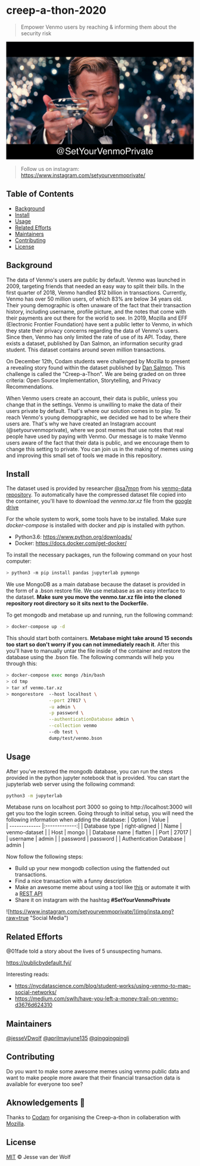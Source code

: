 # creep-a-thon-2020
> Empower Venmo users by reaching & informing them about the security risk

![Alt text](img/leo.jpg?raw=true "Leo is awesome")
> Follow us on instagram: https://www.instagram.com/setyourvenmoprivate/
## Table of Contents

- [Background](#background)
- [Install](#install)
- [Usage](#usage)
- [Related Efforts](#related-efforts)
- [Maintainers](#maintainers)
- [Contributing](#contributing)
- [License](#license)

## Background

The data of Venmo's users are public by default. Venmo was launched in 2009, targeting friends that needed an easy way to split their bills. In the first quarter of 2018, Venmo handled $12 billion in transactions. Currently, Venmo has over 50 million users, of which 83% are below 34 years old. Their young demographic is often unaware of the fact that their transaction history, including username, profile picture, and the notes that come with their payments are out there for the world to see. In 2019, Mozilla and EFF (Electronic Frontier Foundation) have sent a public letter to Venmo, in which they state their privacy concerns regarding the data of Venmo's users. Since then, Venmo has only limited the rate of use of its API. Today, there exists a dataset, published by Dan Salmon, an information security grad student. This dataset contains around seven million transactions.

On December 12th, Codam students were challenged by Mozilla to present a revealing story found within the dataset published by [Dan Salmon](https://github.com/sa7mon/venmo-data). This challenge is called the "Creep-a-Thon". We are being graded on on three criteria: Open Source Implementation, Storytelling, and Privacy Recommendations.

When Venmo users create an account, their data is public, unless you change that in the settings. Venmo is unwilling to make the data of their users private by default. That's where our solution comes in to play. To reach Venmo's young demopgraphic, we decided we had to be where their users are. That's why we have created an Instagram account (@setyourvenmoprivate), where we post memes that use notes that real people have used by paying with Venmo. Our message is to make Venmo users aware of the fact that their data is public, and we encourage them to change this setting to private. You can join us in the making of memes using and improving this small set of tools we made in this repository. 

## Install

The dataset used is provided by researcher [@sa7mon](https://github.com/sa7mon) from his [venmo-data repository](https://github.com/sa7mon/venmo-data). To automatically have
the compressed dataset file copied into the container, you'll have to 
download the *venmo.tar.xz* file from the [google drive](https://drive.google.com/drive/folders/1m59TMADiwk3gArT-teUUOBlSKokq51ZL?usp=sharing)

For the whole system to work, some tools have to be installed. Make sure
*docker-compose* is installed with docker and *pip* is installed with python.
* Python3.6: https://www.python.org/downloads/
* Docker: https://docs.docker.com/get-docker/

To install the necessary packages, run the following command on your host computer:
```bash
> python3 -m pip install pandas jupyterlab pymongo
```

We use MongoDB as a main database because the dataset is provided in the
form of a .bson restore file. We use metabase as an easy interface to the dataset.
**Make sure you move the venmo.tar.xz file into the cloned repository root directory so it sits next to the Dockerfile.**

To get mongodb and metabase up and running, run the following command:
```bash
> docker-compose up -d
```

This should start both containers. **Metabase might take around 15 seconds too start so don't worry if you can not immediately reach it**. After this you'll have to manually untar
the file inside of the container and restore the database using the .bson file. The following commands will help you through this:
```bash
> docker-compose exec mongo /bin/bash
> cd tmp
> tar xf venmo.tar.xz
> mongorestore  --host localhost \
				--port 27017 \
				-u admin \
				-p password \
				--authenticationDatabase admin \
				--collection venmo 
				--db test \
				dump/test/venmo.bson
```

## Usage

After you've restored the mongodb database, you can run the steps provided
in the python jupyter notebook that is provided. You can start the jupyterlab
web server using the following command:
```bash
python3 -m jupyterlab
```

Metabase runs on localhost port 3000 so going to http://localhost:3000 will get you too the login screen. Going through to initial setup, you will need the following information when adding the database:
| Option        | Value  |      
| ------------- |:-------------:|
| Database type     | right-aligned |
| Name      | venmo-dataset      |
| Host | mongo      |
| Database name | flatten      |
| Port | 27017      |
| username | admin      |
| password | password      |
| Authentication Database | admin |

Now follow the following steps:
* Build up your new mongodb collection using the flattended out transactions.
* Find a nice transaction with a funny description
* Make an awesome meme about using a tool like [this](http://apimeme.com/) or automate it with a [REST API](https://rapidapi.com/meme-generator-api-meme-generator-api-default/api/meme-generator)
* Share it on instagram with the hashtag **#SetYourVenmoPrivate**

![https://www.instagram.com/setyourvenmoprivate/](img/insta.png?raw=true "Social Media")

## Related Efforts

@01fade told a story about the lives of 5 unsuspecting humans.

https://publicbydefault.fyi/

Interesting reads:
* https://nycdatascience.com/blog/student-works/using-venmo-to-map-social-networks/
* https://medium.com/swlh/have-you-left-a-money-trail-on-venmo-d3676d624310

## Maintainers

[@jesseVDwolf](https://github.com/jesseVDwolf)
[@aprilmayjune135](https://github.com/aprilmayjune135)
[@qingqingqingli](https://github.com/qingqingqingli)

## Contributing

Do you want to make some awesome memes using venmo public data and want
to make people more aware that their financial transaction data is available
for everyone too see?


## Aknowledgements :raised_hands:

Thanks to [Codam](https://www.codam.nl/en/) for organising the Creep-a-thon in collaberation with [Mozilla](https://www.mozilla.org/en-US/).

## License

[MIT](LICENSE) © Jesse van der Wolf